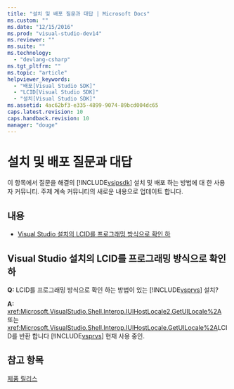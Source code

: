 ```yaml
---
title: "설치 및 배포 질문과 대답 | Microsoft Docs"
ms.custom: ""
ms.date: "12/15/2016"
ms.prod: "visual-studio-dev14"
ms.reviewer: ""
ms.suite: ""
ms.technology: 
  - "devlang-csharp"
ms.tgt_pltfrm: ""
ms.topic: "article"
helpviewer_keywords: 
  - "배포[Visual Studio SDK]"
  - "LCID[Visual Studio SDK]"
  - "설치[Visual Studio SDK]"
ms.assetid: 4ac62bf3-e335-4899-9074-89bcd004dc65
caps.latest.revision: 10
caps.handback.revision: 10
manager: "douge"
---
```

# 설치 및 배포 질문과 대답
이 항목에서 질문을 해결의 [!INCLUDE[vsipsdk](../mfc/includes/vsipsdk_md.md)] 설치 및 배포 하는 방법에 대 한 사용자 커뮤니티.  주제 계속 커뮤니티의 새로운 내용으로 업데이트 합니다.  
  
## 내용  
  
-   [Visual Studio 설치의 LCID를 프로그래밍 방식으로 확인 하](#DeterminingtheLCIDofaVisualStudioInstallationProgrammatically)  
  
##  <a name="DeterminingtheLCIDofaVisualStudioInstallationProgrammatically"></a> Visual Studio 설치의 LCID를 프로그래밍 방식으로 확인 하  
 **Q:**  LCID를 프로그래밍 방식으로 확인 하는 방법이 있는 [!INCLUDE[vsprvs](../assembler/masm/includes/vsprvs_md.md)] 설치?  
  
 **A:** <xref:Microsoft.VisualStudio.Shell.Interop.IUIHostLocale2.GetUILocale%2A> 또는 <xref:Microsoft.VisualStudio.Shell.Interop.IUIHostLocale.GetUILocale%2A>LCID를 반환 합니다 [!INCLUDE[vsprvs](../assembler/masm/includes/vsprvs_md.md)] 현재 사용 중인.  
  
## 참고 항목  
 [제품 릴리스](../misc/releasing-a-visual-studio-integration-product.md)